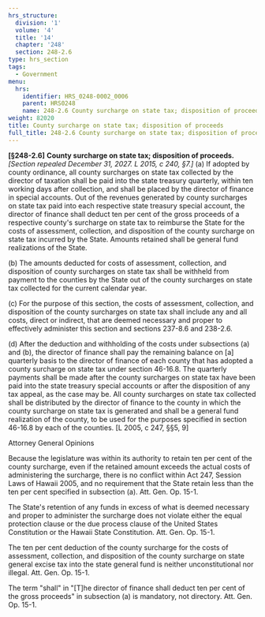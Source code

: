 ```yaml
---
hrs_structure:
  division: '1'
  volume: '4'
  title: '14'
  chapter: '248'
  section: 248-2.6
type: hrs_section
tags:
  - Government
menu:
  hrs:
    identifier: HRS_0248-0002_0006
    parent: HRS0248
    name: 248-2.6 County surcharge on state tax; disposition of proceeds
weight: 82020
title: County surcharge on state tax; disposition of proceeds
full_title: 248-2.6 County surcharge on state tax; disposition of proceeds
---
```

**[§248-2.6]** **County surcharge on state tax; disposition of proceeds.** _[Section repealed December 31, 2027\. L 2015, c 240, §7.]_ (a) If adopted by county ordinance, all county surcharges on state tax collected by the director of taxation shall be paid into the state treasury quarterly, within ten working days after collection, and shall be placed by the director of finance in special accounts. Out of the revenues generated by county surcharges on state tax paid into each respective state treasury special account, the director of finance shall deduct ten per cent of the gross proceeds of a respective county's surcharge on state tax to reimburse the State for the costs of assessment, collection, and disposition of the county surcharge on state tax incurred by the State. Amounts retained shall be general fund realizations of the State.

(b) The amounts deducted for costs of assessment, collection, and disposition of county surcharges on state tax shall be withheld from payment to the counties by the State out of the county surcharges on state tax collected for the current calendar year.

(c) For the purpose of this section, the costs of assessment, collection, and disposition of the county surcharges on state tax shall include any and all costs, direct or indirect, that are deemed necessary and proper to effectively administer this section and sections 237-8.6 and 238-2.6.

(d) After the deduction and withholding of the costs under subsections (a) and (b), the director of finance shall pay the remaining balance on [a] quarterly basis to the director of finance of each county that has adopted a county surcharge on state tax under section 46-16.8\. The quarterly payments shall be made after the county surcharges on state tax have been paid into the state treasury special accounts or after the disposition of any tax appeal, as the case may be. All county surcharges on state tax collected shall be distributed by the director of finance to the county in which the county surcharge on state tax is generated and shall be a general fund realization of the county, to be used for the purposes specified in section 46-16.8 by each of the counties. [L 2005, c 247, §§5, 9]

Attorney General Opinions

Because the legislature was within its authority to retain ten per cent of the county surcharge, even if the retained amount exceeds the actual costs of administering the surcharge, there is no conflict within Act 247, Session Laws of Hawaii 2005, and no requirement that the State retain less than the ten per cent specified in subsection (a). Att. Gen. Op. 15-1.

The State's retention of any funds in excess of what is deemed necessary and proper to administer the surcharge does not violate either the equal protection clause or the due process clause of the United States Constitution or the Hawaii State Constitution. Att. Gen. Op. 15-1.

The ten per cent deduction of the county surcharge for the costs of assessment, collection, and disposition of the county surcharge on state general excise tax into the state general fund is neither unconstitutional nor illegal. Att. Gen. Op. 15-1.

The term "shall" in "[T]he director of finance shall deduct ten per cent of the gross proceeds" in subsection (a) is mandatory, not directory. Att. Gen. Op. 15-1.